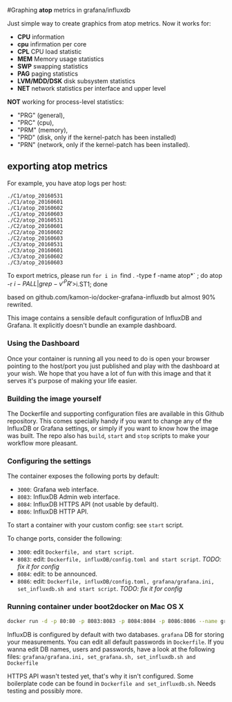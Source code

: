 #Graphing __atop__ metrics in grafana/influxdb

Just simple way to create graphics from atop metrics. Now it works for:

- __CPU__ information
- __cpu__ infirmation per core
- __CPL__ CPU load statistic
- __MEM__ Memory usage statistics
- __SWP__ swapping statistics
- __PAG__ paging statistics
- __LVM/MDD/DSK__ disk subsystem statistics
- __NET__ network statistics per interface and upper level

__NOT__ working for process-level statistics:

- "PRG" (general),
- "PRC" (cpu),
- "PRM" (memory),
- "PRD" (disk, only if the kernel-patch has been installed)
- "PRN" (network, only if the kernel-patch has been installed).

## exporting atop metrics

For example, you have atop logs per host:

```
./C1/atop_20160531
./C1/atop_20160601
./C1/atop_20160602
./C1/atop_20160603
./C2/atop_20160531
./C2/atop_20160601
./C2/atop_20160602
./C2/atop_20160603
./C3/atop_20160531
./C3/atop_20160601
./C3/atop_20160602
./C3/atop_20160603

```

To export metrics, please run `for i in `find . -type f -name atop\*` ; do atop -r $i -P ALL |grep -v '^PR' >$i.ST1; done

based on github.com/kamon-io/docker-grafana-influxdb but almost 90% rewrited.

This image contains a sensible default configuration of InfluxDB and Grafana. It explicitly doesn't bundle an example dashboard.

### Using the Dashboard ###

Once your container is running all you need to do is open your browser pointing to the host/port you just published and play with the dashboard at your wish. We hope that you have a lot of fun with this image and that it serves it's purpose of making your life easier.

### Building the image yourself ###

The Dockerfile and supporting configuration files are available in this Github repository. This comes specially handy if you want to change any of the InfluxDB or Grafana settings, or simply if you want to know how the image was built.
The repo also has `build`, `start` and `stop` scripts to make your workflow more pleasant.

### Configuring the settings  ###

The container exposes the following ports by default:

- `3000`: Grafana web interface.
- `8083`: InfluxDB Admin web interface.
- `8084`: InfluxDB HTTPS API (not usable by default).
- `8086`: InfluxDB HTTP API.

To start a container with your custom config: see `start` script.

To change ports, consider the following:

- `3000`: edit  `Dockerfile, and start script`.
- `8083`: edit: `Dockerfile, influxDB/config.toml and start script`. _TODO: fix it for config_
- `8084`: edit: to be announced.
- `8086`: edit: `Dockerfile, influxDB/config.toml, grafana/grafana.ini, set_influxdb.sh and start script`. _TODO: fix it for config_

### Running container under boot2docker on Mac OS X ###
```bash
docker run -d -p 80:80 -p 8083:8083 -p 8084:8084 -p 8086:8086 --name grafana-influxdb_con grafana_influxdb
```

InfluxDB is configured by default with two databases. `grafana` DB for storing your measurements. You can edit all default passwords in `Dockerfile`. If you wanna edit DB names, users and passwords, have a look at the following files: `grafana/grafana.ini, set_grafana.sh, set_influxdb.sh and Dockerfile`

HTTPS API wasn't tested yet, that's why it isn't configured. Some boilerplate code can be found in `Dockerfile and set_influxdb.sh`. Needs testing and possibly more.
